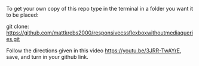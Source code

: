 
To get your own copy of this repo type in the terminal in a folder you want it to be placed:

git clone: https://github.com/mattkrebs2000/responsivecssflexboxwithoutmediaqueries.git


Follow the directions given in this video https://youtu.be/3JRR-TwAYrE, save, and turn in your github link.